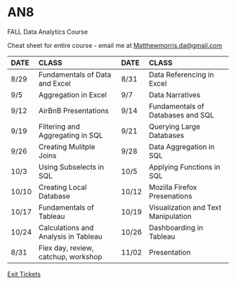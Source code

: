 # AN8
FALL  Data Analytics Course

Cheat sheet for entire course - email me at Matthewmorris.da@gmail.com

|DATE|CLASS|DATE|CLASS|
|:---|:----|:---|:----|
|8/29|Fundamentals of Data and Excel|8/31|Data Referencing in Excel|
|9/5|Aggregation in Excel|9/7|Data Narratives|
|9/12|AirBnB Presentations|9/14|Fundamentals of Databases and SQL|
|9/19|Filtering and Aggregating in SQL|9/21|Querying Large Databases|
|9/26|Creating Mulitple Joins|9/28|Data Aggregation in SQL|
|10/3|Using Subselects in SQL|10/5|Applying Functions in SQL|
|10/10|Creating Local Database|10/12|Mozilla Firefox Presenations|
|10/17|Fundamentals of Tableau|10/19|Visualization and Text Manipulation|
|10/24|Calculations and Analysis in Tableau|10/26|Dashboarding in Tableau|
|8/31|Flex day, review, catchup, workshop|11/02|Presentation|

[Exit Tickets](https://docs.google.com/a/generalassemb.ly/forms/d/e/1FAIpQLSdHWXjpZ-3AQdrVzwoTE_w9IUNFJmWSBgrT8tgWtJxQtVLHyw/viewform)
